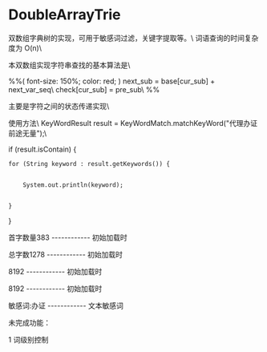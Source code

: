 # DoubleArrayTrie
双数组字典树的实现，可用于敏感词过滤，关键字提取等。\\
词语查询的时间复杂度为 O(n)\\

本双数组实现字符串查找的基本算法是\\

%%( font-size: 150%; color: red; )
next_sub = base[cur_sub] + next_var_seq\\
check[cur_sub] = pre_sub\\
%%

主要是字符之间的状态传递实现\\

使用方法\\
KeyWordResult result = KeyWordMatch.matchKeyWord("代理办证前途无量");\\


if (result.isContain) {


	for (String keyword : result.getKeywords()) {
	
	
		System.out.println(keyword);
		
		
	}
	
	
}



首字数量383     ------------  初始加载时


总字数1278      ------------  初始加载时


8192            ------------  初始加载时


8192            ------------  初始加载时


敏感词:办证     ------------  文本敏感词



未完成功能：


1 词级别控制
